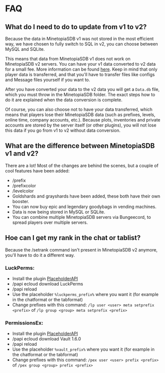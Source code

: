 # FAQ

## What do I need to do to update from v1 to v2?
Because the data in MinetopiaSDB v1 was not stored in the most efficient way, we have chosen to fully switch to SQL in v2, you can choose between MySQL and SQLite.

This means that data from MinetopiaSDB v1 does not work on MinetopiaSDB v2 servers. You can have your v1 data converted to v2 data for a small fee. More information can be found [here](https://wiki.minetopiasdb.nl/en/setup.html#data-migration). Keep in mind that only player data is transferred, and that you'll have to transfer files like configs and Message files yourself if you want to.

After you have converted your data to the v2 data you will get a ``Data.db`` file, which you must throw in the MinetopiaSDB folder. The exact steps how to do it are explained when the data conversion is complete.

Of course, you can also choose not to have your data transferred, which means that players lose their MinetopiaSDB data (such as prefixes, levels, online time, company accounts, etc.). Because plots, inventories and private accounts are stored by the server itself (or other plugins), you will not lose this data if you go from v1 to v2 without data conversion.

## What are the difference between MinetopiaSDB v1 and v2?
There are a lot! Most of the changes are behind the scenes, but a couple of cool features have been added:
- /prefix
- /prefixcolor 
- /levelcolor
- Goldshards and grayshards have been added, these both have their own booster. 
- You can now buy epic and legendary goodybags in vending machines. 
- Data is now being stored in MySQL or SQLite.
- You can combine multiple MinetopiaSDB servers via Bungeecord, to spread players over multiple servers.


## Hoe can I get my rank in the chat or tablist?
Because the /setrank command isn't present in MinetopiaSDB v2 anymore, you'll have to do it a different way.
### LuckPerms:
- Install the plugin [PlaceholderAPI](https://www.spigotmc.org/resources/placeholderapi.6245/)
- /papi ecloud download LuckPerms
- /papi reload
- Use the placeholder ``%luckperms_prefix%`` where you want it (for example in the chatformat or the tabformat)
- Change prefixes with this command: ``/lp user <user> meta setprefix <prefix>`` of ``/lp group <group> meta setprefix <prefix>``

### PermissionsEx:
- Install the plugin [PlaceholderAPI](https://www.spigotmc.org/resources/placeholderapi.6245/)
- /papi ecloud download Vault 1.6.0
- /papi reload
- Use the placeholder ``%vault_prefix%`` where you want it (for example in the chatformat or the tabformat)
- Change prefixes with this command: ``/pex user <user> prefix <prefix>`` of ``/pex group <group> prefix <prefix>``
